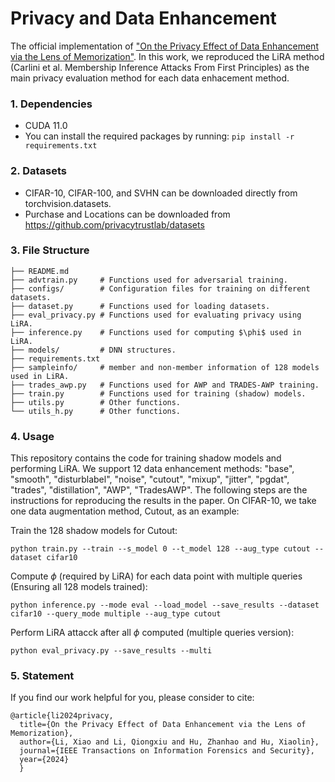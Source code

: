 # Privacy and Data Enhancement

The official implementation of ["On the Privacy Effect of Data Enhancement via the Lens of Memorization"](https://ieeexplore.ieee.org/document/10478637). In this work, we reproduced the LiRA method (Carlini et al. Membership Inference Attacks From First Principles) as the main privacy evaluation method for each data enhacement method.

### 1. Dependencies
- CUDA 11.0
- You can install the required packages by running: ```pip install -r requirements.txt```

### 2. Datasets
- CIFAR-10, CIFAR-100, and SVHN can be downloaded directly from torchvision.datasets.
- Purchase and Locations can be downloaded from https://github.com/privacytrustlab/datasets


### 3. File Structure
```
├── README.md
├── advtrain.py     # Functions used for adversarial training.
├── configs/        # Configuration files for training on different datasets.
├── dataset.py      # Functions used for loading datasets.
├── eval_privacy.py # Functions used for evaluating privacy using LiRA.
├── inference.py    # Functions used for computing $\phi$ used in LiRA.
├── models/         # DNN structures.
├── requirements.txt
├── sampleinfo/     # member and non-member information of 128 models used in LiRA.
├── trades_awp.py   # Functions used for AWP and TRADES-AWP training.
├── train.py        # Functions used for training (shadow) models.
├── utils.py        # Other functions.
└── utils_h.py      # Other functions.
```



### 4. Usage

This repository contains the code for training shadow models and performing LiRA. We support 12 data enhancement methods: "base", "smooth", "disturblabel", "noise", "cutout", "mixup", "jitter", "pgdat", "trades", "distillation", "AWP", "TradesAWP". The following steps are the instructions for reproducing the results in the paper. On CIFAR-10, we take one data augmentation method, Cutout, as an example:

Train the 128 shadow models for Cutout:
```
python train.py --train --s_model 0 --t_model 128 --aug_type cutout --dataset cifar10
```


Compute $\phi$ (required by LiRA) for each data point with multiple queries (Ensuring all 128 models trained):
```
python inference.py --mode eval --load_model --save_results --dataset cifar10 --query_mode multiple --aug_type cutout
```

Perform LiRA attacck after all $\phi$ computed (multiple queries version):
```
python eval_privacy.py --save_results --multi
```


### 5. Statement

If you find our work helpful for you, please consider to cite:
```
@article{li2024privacy,
  title={On the Privacy Effect of Data Enhancement via the Lens of Memorization},
  author={Li, Xiao and Li, Qiongxiu and Hu, Zhanhao and Hu, Xiaolin},
  journal={IEEE Transactions on Information Forensics and Security}, 
  year={2024}
  }
```
